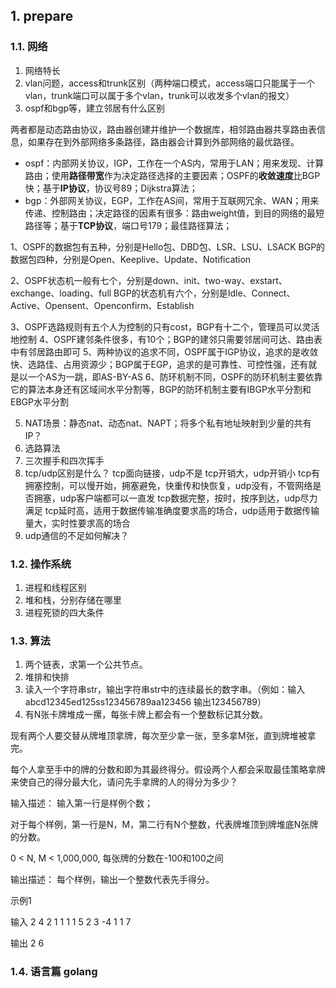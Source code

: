 ## 1. prepare

### 1.1. 网络

1. 网络特长
2. vlan问题，access和trunk区别（两种端口模式，access端口只能属于一个vlan，trunk端口可以属于多个vlan，trunk可以收发多个vlan的报文）
3. ospf和bgp等，建立邻居有什么区别

两者都是动态路由协议，路由器创建并维护一个数据库，相邻路由器共享路由表信息，如果存在到外部网络多条路径，路由器会计算到外部网络的最优路径。

- ospf：内部网关协议，IGP，工作在一个AS内，常用于LAN；用来发现、计算路由；使用**路径带宽**作为决定路径选择的主要因素；OSPF的**收敛速度**比BGP快；基于**IP协议**，协议号89；Dijkstra算法；
- bgp：外部网关协议，EGP，工作在AS间，常用于互联网冗余、WAN；用来传递、控制路由；决定路径的因素有很多：路由weight值，到目的网络的最短路径等；基于**TCP协议**，端口号179；最佳路径算法；

1、OSPF的数据包有五种，分别是Hello包、DBD包、LSR、LSU、LSACK
BGP的数据包四种，分别是Open、Keeplive、Update、Notification

2、OSPF状态机一般有七个，分别是down、init、two-way、exstart、exchange、loading、full
BGP的状态机有六个，分别是Idle、Connect、Active、Opensent、Openconfirm、Establish

3、OSPF选路规则有五个人为控制的只有cost，BGP有十二个，管理员可以灵活地控制
4、OSPF建邻条件很多，有10个；BGP的建邻只需要邻居间可达、路由表中有邻居路由即可
5、两种协议的追求不同，OSPF属于IGP协议，追求的是收敛快、选路佳、占用资源少；BGP属于EGP，追求的是可靠性、可控性强，还有就是以一个AS为一跳，即AS-BY-AS
6、防环机制不同，OSPF的防环机制主要依靠它的算法本身还有区域间水平分割等，BGP的防环机制主要有IBGP水平分割和EBGP水平分割

5. NAT场景：静态nat、动态nat、NAPT；将多个私有地址映射到少量的共有IP？
6. 选路算法
7. 三次握手和四次挥手
8. tcp/udp区别是什么？
 tcp面向链接，udp不是
 tcp开销大，udp开销小
 tcp有拥塞控制，可以慢开始，拥塞避免，快重传和快恢复，udp没有，不管网络是否拥塞，udp客户端都可以一直发
 tcp数据完整，按时，按序到达，udp尽力满足
 tcp延时高，适用于数据传输准确度要求高的场合，udp适用于数据传输量大，实时性要求高的场合
8. udp通信的不足如何解决？

### 1.2. 操作系统

1. 进程和线程区别
2. 堆和栈，分别存储在哪里
3. 进程死锁的四大条件

### 1.3. 算法

1. 两个链表，求第一个公共节点。
2. 堆排和快排
3. 读入一个字符串str，输出字符串str中的连续最长的数字串。（例如：输入abcd12345ed125ss123456789aa123456  输出123456789）
4. 有N张卡牌堆成一摞，每张卡牌上都会有一个整数标记其分数。

现有两个人要交替从牌堆顶拿牌，每次至少拿一张，至多拿M张，直到牌堆被拿完。

每个人拿至手中的牌的分数和即为其最终得分。假设两个人都会采取最佳策略拿牌来使自己的得分最大化，请问先手拿牌的人的得分为多少？

输入描述：
输入第一行是样例个数；

对于每个样例，第一行是N，M，第二行有N个整数，代表牌堆顶到牌堆底N张牌的分数。

0 < N, M < 1,000,000,  每张牌的分数在-100和100之间

输出描述：
每个样例，输出一个整数代表先手得分。

示例1

输入
2
4 2
1 1 1 1
5 2
3 -4 1 1 7

输出
2
6

### 1.4. 语言篇 golang
